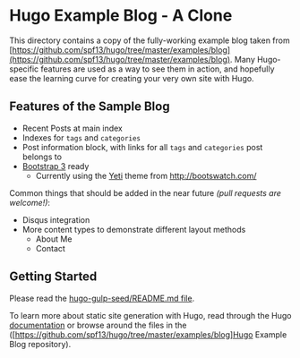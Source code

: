 Hugo Example Blog - A Clone
===========================

This directory contains a copy of the fully-working example blog taken from [https://github.com/spf13/hugo/tree/master/examples/blog](https://github.com/spf13/hugo/tree/master/examples/blog). Many Hugo-specific features are used as a way to see them in action, and hopefully ease the learning curve for creating your
very own site with Hugo.

Features of the Sample Blog
---------------------------

- Recent Posts at main index
- Indexes for `tags` and `categories`
- Post information block, with links for all `tags` and `categories` post belongs to
- [Bootstrap 3](http://getbootstrap.com/) ready
  - Currently using the [Yeti](http://bootswatch.com/yeti/) theme from http://bootswatch.com/

Common things that should be added in the near future *(pull requests are welcome!)*:

- Disqus integration
- More content types to demonstrate different layout methods
  - About Me
  - Contact

Getting Started
---------------

Please read the [hugo-gulp-seed/README.md file](https://github.com/ryan-kimber/gulp-hugo-seed). 

To learn more about static site generation with Hugo, read through the Hugo [documentation](http://gohugo.io/overview/introduction)
or browse around the files in the ([https://github.com/spf13/hugo/tree/master/examples/blog]Hugo Example Blog repository).
